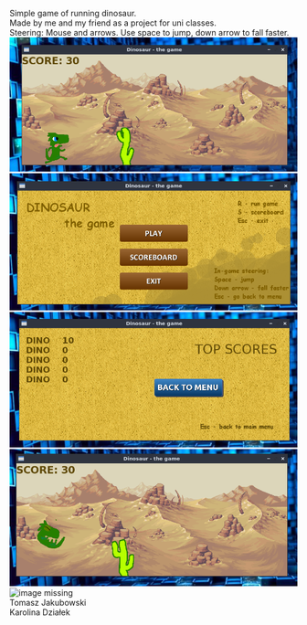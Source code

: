 Simple game of running dinosaur.  
Made by me and my friend as a project for uni classes.  
Steering: Mouse and arrows. Use space to jump, down arrow to fall faster.  
![image missing](other/4.png)  
![image missing](other/1.png)  
![image missing](other/2.png)  
![image missing](other/3.png)  
![image missing](http://www.wtfpl.net/wp-content/uploads/2012/12/wtfpl-badge-1.png)  
Tomasz Jakubowski  
Karolina Działek  
